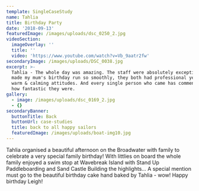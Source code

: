 ```yaml
---
template: SingleCaseStudy
name: Tahlia
title: Birthday Party
date: '2018-09-13'
featuredImage: /images/uploads/dsc_0250_2.jpg
videoSection:
  imageOverlay: ''
  title: ''
  video: 'https://www.youtube.com/watch?v=Vb_9aatr2fw'
secondaryImage: /images/uploads/DSC_0038.jpg
excerpt: >-
  Tahlia - The whole day was amazing. The staff were absolutely exceptional and
  made my mum's birthday run so smoothly, they both had professional yet very
  warm & calming attitudes. And every single person who came has commented on
  how fantastic they were.   
gallery:
  - image: /images/uploads/dsc_0169_2.jpg
  - {}
secondaryBanner:
  buttonTitle: Back
  buttonUrl: case-studies
  title: back to all happy sailors
  featuredImage: /images/uploads/boat-img10.jpg
---
```

Tahlia organised a beautiful afternoon on the Broadwater with family to celebrate a very special family birthday!   With littlies on board the whole family enjoyed a swim stop at Wavebreak Island with Stand Up Paddleboarding and Sand Castle Building the highlights...   A special mention must go to the beautiful birthday cake hand baked by Tahlia - wow!   Happy birthday Leigh!
